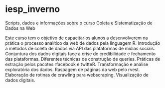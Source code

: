 # iesp_inverno
Scripts, dados e informações sobre o curso Coleta e Sistematização de Dados na Web


Este curso tem o objetivo de capacitar os alunos a desenvolverem na prática o processo analítico da web de dados pela linguagem R. Introdução a métodos de coleta de dados via API das plataformas de mídias sociais. Conjuntura dos dados digitais face à crise de
credibilidade e fechamento das plataformas. Diferentes técnicas de construção de queries. Práticas de extração pelos pacotes rfacebook e twitteR. Transformação e análise exploratória dos dados. Raspagem de páginas da web pelo rvest. Elaboração de rotinas de crawling para webscraping. Visualização de dados digitais.

